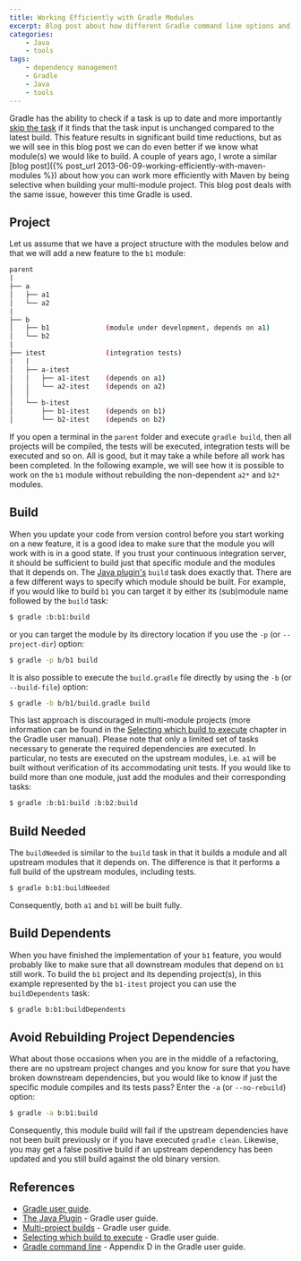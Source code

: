 ```yaml
---
title: Working Efficiently with Gradle Modules
excerpt: Blog post about how different Gradle command line options and tasks can improve your efficiency when working with a multi-module Gradle project.
categories:
    - Java
    - tools
tags:
    - dependency management
    - Gradle
    - Java
    - tools
---
```



Gradle has the ability to check if a task is up to date and more importantly [skip the task](https://docs.gradle.org/2.9/userguide/more_about_tasks.html#sec:up_to_date_checks) if it finds that the task input is unchanged compared to the latest build. This feature results in significant build time reductions, but as we will see in this blog post we can do even better if we know what module(s) we would like to build. A couple of years ago, I wrote a similar [blog post]({% post_url 2013-06-09-working-efficiently-with-maven-modules %}) about how you can work more efficiently with Maven by being selective when building your multi-module project. This blog post deals with the same issue, however this time Gradle is used.

## Project

Let us assume that we have a project structure with the modules below and that we will add a new feature to the `b1` module:

```bash
parent
|
├── a
│   ├── a1
│   └── a2
|
├── b
│   ├── b1              (module under development, depends on a1)
│   └── b2
|
├── itest               (integration tests)
|   |
│   ├── a-itest
│   │   ├── a1-itest    (depends on a1)
│   │   └── a2-itest    (depends on a2)
│   │
│   └── b-itest
│       ├── b1-itest    (depends on b1)
│       └── b2-itest    (depends on b2)
```

If you open a terminal in the `parent` folder and execute `gradle build`, then all projects will be compiled, the tests will be executed, integration tests will be executed and so on. All is good, but it may take a while before all work has been completed. In the following example, we will see how it is possible to work on the `b1` module without rebuilding the non-dependent `a2*` and `b2*` modules.

## Build

When you update your code from version control before you start working on a new feature, it is a good idea to make sure that the module you will work with is in a good state. If you trust your continuous integration server, it should be sufficient to build just that specific module and the modules that it depends on. The [Java plugin's](https://docs.gradle.org/2.9/userguide/java_plugin.html) `build` task does exactly that. There are a few different ways to specify which module should be built. For example, if you would like to build `b1` you can target it by either its (sub)module name followed by the `build` task:

```bash
$ gradle :b:b1:build
```

or you can target the module by its directory location if you use the `-p` (or `--project-dir`) option:

```bash
$ gradle -p b/b1 build
```

It is also possible to execute the `build.gradle` file directly by using the `-b` (or `--build-file`) option:

```bash
$ gradle -b b/b1/build.gradle build
```

This last approach is discouraged in multi-module projects (more information can be found in the [Selecting which build to execute](https://docs.gradle.org/2.9/userguide/tutorial_gradle_command_line.html#sec:selecting_build) chapter in the Gradle user manual). Please note that only a limited set of tasks necessary to generate the required dependencies are executed. In particular, no tests are executed on the upstream modules, i.e. `a1` will be built without verification of its accommodating unit tests. If you would like to build more than one module, just add the modules and their corresponding tasks:

```bash
$ gradle :b:b1:build :b:b2:build
```

## Build Needed

The `buildNeeded` is similar to the `build` task in that it builds a module and all upstream modules that it depends on. The difference is that it performs a full build of the upstream modules, including tests.

```bash
$ gradle b:b1:buildNeeded
```

Consequently, both `a1` and `b1` will be built fully.

## Build Dependents

When you have finished the implementation of your `b1` feature, you would probably like to make sure that all downstream modules that depend on `b1` still work. To build the `b1` project and its depending project(s), in this example represented by the `b1-itest` project you can use the `buildDependents` task:

```bash
$ gradle b:b1:buildDependents
```

## Avoid Rebuilding Project Dependencies

What about those occasions when you are in the middle of a refactoring, there are no upstream project changes and you know for sure that you have broken downstream dependencies, but you would like to know if just the specific module compiles and its tests pass? Enter the `-a` (or `--no-rebuild`) option:

```bash
$ gradle -a b:b1:build
```

Consequently, this module build will fail if the upstream dependencies have not been built previously or if you have executed `gradle clean`. Likewise, you may get a false positive build if an upstream dependency has been updated and you still build against the old binary version.

## References

*   [Gradle user guide](https://docs.gradle.org/2.9/userguide/userguide.html).
*   [The Java Plugin](https://docs.gradle.org/2.9/userguide/java_plugin.html) - Gradle user guide.
*   [Multi-project builds](https://docs.gradle.org/2.9/userguide/multi_project_builds.html) - Gradle user guide.
*   [Selecting which build to execute](https://docs.gradle.org/2.9/userguide/tutorial_gradle_command_line.html#sec:selecting_build) - Gradle user guide.
*   [Gradle command line](https://docs.gradle.org/2.9/userguide/gradle_command_line.html) - Appendix D in the Gradle user guide.